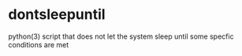 # dontsleepuntil
python(3) script that does not let the system sleep until some specfic conditions are met
